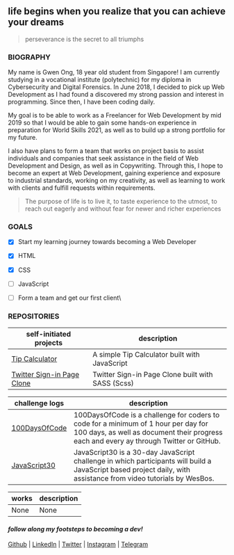 ## life begins when you realize that you can achieve your dreams 
> perseverance is the secret to all triumphs

### BIOGRAPHY
My name is Gwen Ong, 18 year old student from Singapore! I am currently studying in a vocational institute (polytechnic) for my diploma in Cybersecurity and Digital Forensics. In June 2018, I decided to pick up Web Development as I had found a discovered my strong passion and interest in programming. Since then, I have been coding daily.

My goal is to be able to work as a Freelancer for Web Development by mid 2019 so that I would be able to gain some hands-on experience in preparation for World Skills 2021, as well as to build up a strong portfolio for my future. 

I also have plans to form a team that works on project basis to assist individuals and companies that seek assistance in the field of Web Development and Design, as well as in Copywriting. Through this, I hope to become an expert at Web Development, gaining experience and exposure to industrial standards, working on my creativity, as well as learning to work with clients and fulfill requests within requirements.

> The purpose of life is to live it, to taste experience to the utmost, to reach out eagerly and without fear for newer and richer experiences

### GOALS
- [x] Start my learning journey towards becoming a Web Developer
- [x] HTML
- [x] CSS
- [ ] JavaScript
- [ ] Form a team and get our first client\



### REPOSITORIES

self-initiated projects | description
------------------------|--------------
[Tip Calculator](https://github.com/gwenshiro/FirstTipCalculator) | A simple Tip Calculator built with JavaScript
[Twitter Sign-in Page Clone](https://github.com/gwenshiro/Twitter-Sign-In-clone) | Twitter Sign-in Page Clone built with SASS (Scss)


challenge logs | description
---------------|--------------
[100DaysOfCode](https://github.com/gwenshiro/100-days-of-code) | 100DaysOfCode is a challenge for coders to code for a minimum of 1 hour per day for 100 days, as well as document their progress each and every ay through Twitter or GitHub.
[JavaScript30](https://github.com/gwenshiro/JavaScript30) | JavaScript30 is a 30-day JavaScript challenge in which participants will build a JavaScript based project daily, with assistance from video tutorials by WesBos.


works | description
------|-------------
None | None




#### _follow along my footsteps to becoming a dev!_
[Github](https://www.github.com/gwenshiro) | [LinkedIn](https://www.linkedin.com/in/gwen-ong-339066162/) | [Twitter](https://www.twitter.com/whisperingblues) | [Instagram](https://www.instagram.com/gwen_jw/) | [Telegram](http://t.me/gwen_jw)
